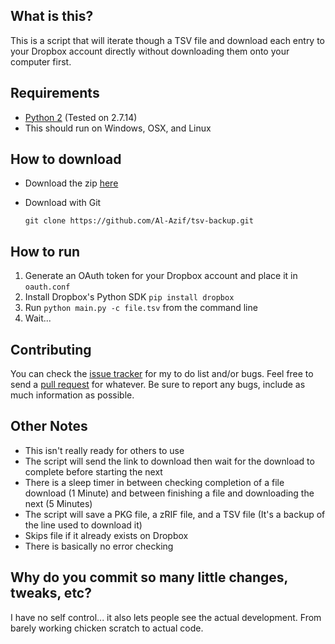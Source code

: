 ## What is this?
This is a script that will iterate though a TSV file and download each entry to your Dropbox account directly without downloading them onto your computer first.

## Requirements
- [Python 2](https://www.python.org/downloads/) (Tested on 2.7.14)
- This should run on Windows, OSX, and Linux

## How to download
- Download the zip [here](https://github.com/Al-Azif/tsv-backup/archive/master.zip)
- Download with Git

    `git clone https://github.com/Al-Azif/tsv-backup.git`

## How to run
1. Generate an OAuth token for your Dropbox account and place it in `oauth.conf`
2. Install Dropbox's Python SDK `pip install dropbox`
3. Run `python main.py -c file.tsv` from the command line
4. Wait...

## Contributing
You can check the [issue tracker](https://github.com/Al-Azif/tsv-backup/issues) for my to do list and/or bugs. Feel free to send a [pull request](https://github.com/Al-Azif/ps4-exploit-host/pulls) for whatever.
Be sure to report any bugs, include as much information as possible.

## Other Notes
- This isn't really ready for others to use
- The script will send the link to download then wait for the download to complete before starting the next
- There is a sleep timer in between checking completion of a file download (1 Minute) and between finishing a file and downloading the next (5 Minutes)
- The script will save a PKG file, a zRIF file, and a TSV file (It's a backup of the line used to download it)
- Skips file if it already exists on Dropbox
- There is basically no error checking

## Why do you commit so many little changes, tweaks, etc?
I have no self control... it also lets people see the actual development. From barely working chicken scratch to actual code.
